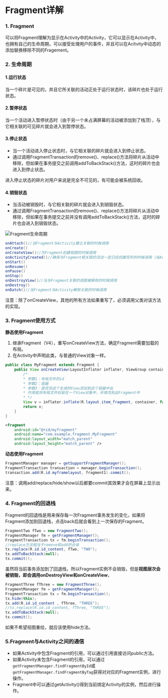 # Fragment详解

### 1. Fragment

可以将Fragment理解为显示在Activity中的Activity，它可以显示在Activity中，也拥有自己的生命周期，可以接受处理用户的事件，并且可以在Acitvity中动态的添加替换移除不同的Fragement。

### 2. 生命周期

#### 1.运行状态

当一个碎片是可见的，并且它所关联的活动正处于运行状态时，该碎片也处于运行状态。

#### 2.暂停状态

当一个活动进入暂停状态时（由于另一个未占满屏幕的活动被添加到了栈顶），与它相关联的可见碎片就会进入到暂停状态。

#### 3.停止状态

- 当一个活动进入停止状态时，与它相关联的碎片就会进入到停止状态。
- 通过调用FragmentTransaction的remove()、replace()方法将碎片从活动中移除，但如果在事务提交之前调用addToBackStack()方法，这时的碎片也会进入到停止状态。

进入停止状态的碎片对用户来说是完全不可见的，有可能会被系统回收。

#### 4.销毁状态

- 当活动被销毁时，与它相关联的碎片就会进入到销毁状态。
- 通过调用FragmentTransaction的remove()、replace()方法将碎片从活动中移除，但如果在事务提交之前并没有调用addToBackStack()方法，这时的碎片也会进入到销毁状态。

![Fragment生命周期](https://github.com/chenshuaiyu/Notes/blob/master/Android/Android进阶/assets/Fragment生命周期.png)

```java
onAttach()//当Fragment与Activity建立关联的时候调用
onCreate()
onCreateView()//为Fragment创建视图的时候调用
onActivityCreated()//确保与Fragment相关联的活动一定已经创建完毕的时候调用（当Activity的onCreate方法返回时调用）
onStart()
onResume()
onPause()
onStop()
onDestroyView()//当与Fragment关联的视图被移除的时候调用
onDestroy()
onDatch()//当Fragment与Activity解除关联的时候调用
```

注意：除了onCreateView，其他的所有方法如果重写了，必须调用父类对该方法的实现。

### 3. Fragment使用方式

**静态使用Fragment**

1. 继承Fragment（V4），重写onCreateView方法，确定Fragment需要加载的布局。
2. 在Activity中声明此类，与普通的View对象一样。

```java
public class MyFragment extends Fragment {
    public View onCreateView(LayoutInflater inflater, ViewGroup container, Bundle savedInstanceState) {
        /*
        * 参数1：布局文件的id
        * 参数2：容器
        * 参数3：是否将这个生成的View添加到这个容器中去
        * 作用是将布局文件封装在一个View对象中，并填充到此Fragment中
        * */
        View v = inflater.inflate(R.layout.item_fragment, container, false);
        return v;
    }
}
```

```xml
<fragment
	android:id="@+id/myfragment"
	android:name="com.example.fragment.MyFragment"
	android:layout_width="match_parent"
	android:layout_height="match_parent" />
```

**动态使用Fragment**

```java
FragmentManager manager = getSupportFragmentManager();
FragmentTransaction transaction = manager.beginTransaction();
transaction.add(R.id.myframelayout, fragment1).commit();
```

注意：调用add/replace/hide/show以后都要commit其效果才会在屏幕上显示出来。

### 4. Fragment的回退栈

Fragment的回退栈是用来保存每一次Fragment事务发生的变化，如果将Fragment添加到回退栈，点击back后就会看到上一次保存的Fragment。

```java
FragmentTwo fTwo = new FragmentTwo();  
FragmentManager fm = getFragmentManager();  
FragmentTransaction tx = fm.beginTransaction();
//replace方法相当于remove和add的合体
tx.replace(R.id.id_content, fTwo, "TWO");  
tx.addToBackStack(null);  
tx.commit();  
```

虽然将当前事务添加到了回退栈，所以Fragment实例不会销毁，但是**视图层次会被销毁，即会调用onDestroyView和onCreateView**，

```java
FragmentThree fThree = new FragmentThree();  
FragmentManager fm = getFragmentManager();  
FragmentTransaction tx = fm.beginTransaction();  
tx.hide(this);  
tx.add(R.id.id_content , fThree, "THREE");  
//tx.replace(R.id.id_content, fThree, "THREE");  
tx.addToBackStack(null);  
tx.commit();  
```

如果不希望视图重绘，就应该使用hide方法。

### 5.Fragment与Activity之间的通信

- 如果Activity中包含Fragment的引用，可以通过引用直接访问public方法。
- 如果Activity未包含Fragment的引用，可以通过`getFragmentManager.findFragmentById`或`getFragmentManager.findFragmentByTag`获得对对应的Fragment实例，进行操作。
- Fragment中可以通过getActivity()得到当前绑定Activity的实例，然后进行操作。
